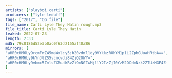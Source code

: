 ```yaml
---
artists: ["playboi carti"]
producers: ["lyle leduff"]
tags: ["2017", "OG file"]
file_name: Carti Lyle They Hatin rough.mp3
file_title: Carti Lyle They Hatin
leaked: 2022-07-23
length: 2:33
md5: 79c0186d52e3b0ac0f63d2155af40a86
mirrors: [
"aHR0cHM6Ly9rcmFrZW5maWxlcy5jb20vdmlldy9VYkkzRUhYM1p1L2ZpbGUuaHRtbA==",
"aHR0cHM6Ly9kYnJlZS5vcmcvdi84ZjQ2OWY=",
"aHR0cHM6Ly9vbmx5ZmlsZXMuaW8vZi9mNGIwMjllY2IzZjI0YzM2ODdmNzk2ZTUzMGE4ZmI1Zg=="
]
---
```

